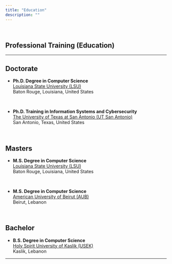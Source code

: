 ```yaml
---
title: "Education"
description: ""
---
```


<div style='text-align: justify; text-justify: inter-word;'>

<br>

## Professional Training (Education)

---

## Doctorate

* **Ph.D. Degree in Computer Science** <br>
<a href='https://www.lsu.edu/' target='_blank'>Louisiana State University (LSU)</a><br>
Baton Rouge, Louisiana, United States

<br>

* **Ph.D. Training in Information Systems and Cybersecurity** <br>
<a href='https://www.utsa.edu/' target='_blank'>The University of Texas at San Antonio (UT San Antonio)</a><br> 
San Antonio, Texas, United States

<br>

## Masters

* **M.S. Degree in Computer Science** <br>
<a href='https://www.lsu.edu/' target='_blank'>Louisiana State University (LSU)</a><br>
Baton Rouge, Louisiana, United States


<br>

* **M.S. Degree in Computer Science** <br>
<a href='https://www.aub.edu.lb/' target='_blank'>American University of Beirut (AUB)</a><br>
Beirut, Lebanon

<br>

## Bachelor

* **B.S. Degree in Computer Science** <br>
<a href='https://www.usek.edu.lb/' target='_blank'>Holy Spirit University of Kaslik (USEK)</a><br>
Kaslik, Lebanon

---

</div>